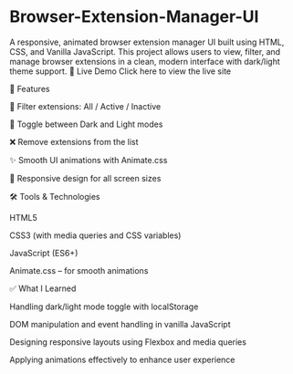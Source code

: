 ﻿# Browser-Extension-Manager-UI
A responsive, animated browser extension manager UI built using HTML, CSS, and Vanilla JavaScript. This project allows users to view, filter, and manage browser extensions in a clean, modern interface with dark/light theme support.
🚀 Live Demo
Click here to view the live site

<!-- Replace with your actual deployment link -->
🔧 Features

🔎 Filter extensions: All / Active / Inactive

🎨 Toggle between Dark and Light modes

❌ Remove extensions from the list

✨ Smooth UI animations with Animate.css

📱 Responsive design for all screen sizes

🛠️ Tools & Technologies

HTML5

CSS3 (with media queries and CSS variables)

JavaScript (ES6+)

Animate.css – for smooth animations

✅ What I Learned

Handling dark/light mode toggle with localStorage

DOM manipulation and event handling in vanilla JavaScript

Designing responsive layouts using Flexbox and media queries

Applying animations effectively to enhance user experience
